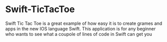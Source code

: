 # Swift-TicTacToe
Swift Tic Tac Toe is a great example of how easy it is to create grames and apps in the new IOS language Swift. This application is for any beginner
who wants to see what a coupole of lines of code in Swift can get you
